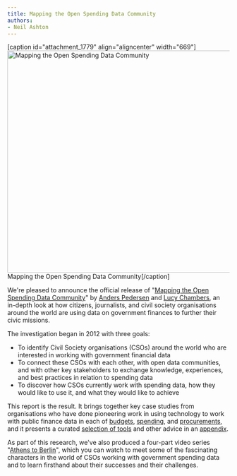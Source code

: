 ```yaml
---
title: Mapping the Open Spending Data Community
authors:
- Neil Ashton
---
```

[caption id="attachment_1779" align="aligncenter" width="669"]<a href="http://community.openspending.org/research/mappingcommunity/"><img src="{{ site.baseurl }}/img/blog/2013/12/mappingcommunity.jpg" alt="Mapping the Open Spending Data Community" width="669" height="503" class="size-full wp-image-1779" /></a> Mapping the Open Spending Data Community[/caption]<!--magazine.image = {{ site.baseurl }}/img/blog/2013/12/mappingcommunity.jpg -->

We're pleased to announce the official release of "[Mapping the Open Spending Data Community](http://community.openspending.org/research/mappingcommunity/)" by [Anders Pedersen](http://okfn.org/members/anderspeders/) and [Lucy Chambers](http://okfn.org/members/lucychambers), an in-depth look at how citizens, journalists, and civil society organisations around the world are using data on government finances to further their civic missions.

The investigation began in 2012 with three goals:

* To identify Civil Society organisations (CSOs) around the world who are interested in working with government financial data
* To connect these CSOs with each other, with open data communities, and with other key stakeholders to exchange knowledge, experiences, and best practices in relation to spending data
* To discover how CSOs currently work with spending data, how they would like to use it, and what they would like to achieve

This report is the result. It brings together key case studies from organisations who have done pioneering work in using technology to work with public finance data in each of [budgets][budgets], [spending][spending], and [procurements][procurements], and it presents a curated [selection of tools][tools] and other advice in an [appendix][appendix].

[budgets]: http://community.openspending.org/research/mappingcommunity/case-studies-budgets/
[spending]: http://community.openspending.org/research/mappingcommunity/case-studies-spending/
[procurements]: http://community.openspending.org/research/mappingcommunity/case-studies-procurements/
[tools]: http://community.openspending.org/research/mappingcommunity/appendix/tool-ecosystem/
[appendix]: http://community.openspending.org/research/mappingcommunity/appendix/

As part of this research, we've also produced a four-part video series "[Athens to Berlin][a2b]", which you can watch to meet some of the fascinating characters in the world of CSOs working with government spending data and to learn firsthand about their successes and their challenges.

[a2b]: http://community.openspending.org/research/mappingcommunity/introduction/videos/

